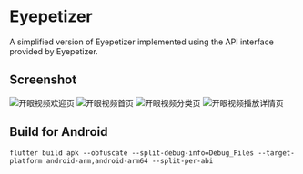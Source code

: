 # Eyepetizer

A simplified version of Eyepetizer implemented using the API interface provided by Eyepetizer.


## Screenshot

![开眼视频欢迎页](https://user-images.githubusercontent.com/56062496/216504743-faeb66f8-12b1-41eb-a068-b22f141cd1ff.png)
![开眼视频首页](https://user-images.githubusercontent.com/56062496/216504177-9237cc13-9467-4d77-a31d-1c6322904288.png)
![开眼视频分类页](https://user-images.githubusercontent.com/56062496/216504186-b38a3d96-f722-4886-889c-5339ea203ffb.png)
![开眼视频播放详情页](https://user-images.githubusercontent.com/56062496/216504191-7d96d709-7561-43fb-ae11-ef9d431a6dd7.png)


## Build for Android

```shell
flutter build apk --obfuscate --split-debug-info=Debug_Files --target-platform android-arm,android-arm64 --split-per-abi
```
